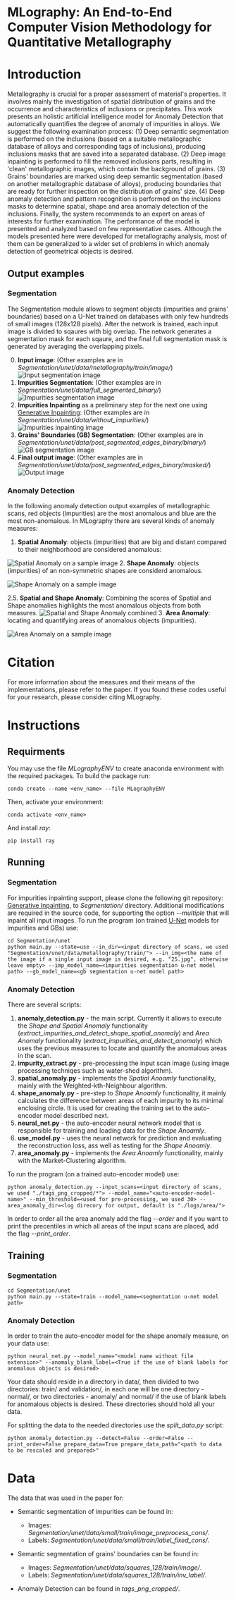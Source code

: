 # MLography: An End-to-End Computer Vision Methodology for Quantitative Metallography


# Introduction
Metallography is crucial for a proper assessment of material's properties. It involves mainly the investigation of spatial distribution of grains and the occurrence and characteristics of inclusions or precipitates.
This work presents an holistic artificial intelligence model for Anomaly Detection that automatically quantifies the degree of anomaly of impurities in alloys. 
We suggest the following examination process: 
(1) Deep semantic segmentation is performed on the inclusions (based on a suitable metallographic database of alloys and corresponding tags of inclusions), producing inclusions masks that are saved into a separated database. (2) Deep image inpainting is performed to fill the removed inclusions parts, resulting in 'clean' metallographic images, which contain the background of grains. (3) Grains' boundaries are marked using deep semantic segmentation (based on another metallographic database of alloys), producing boundaries that are ready for further inspection on the distribution of grains' size. (4) Deep anomaly detection and pattern recognition is performed on the inclusions masks to determine spatial, shape and area anomaly detection of the inclusions. 
Finally, the system recommends to an expert on areas of interests for further examination. 
The performance of the model is presented and analyzed based on few representative cases. 
Although the models presented here were developed for metallography analysis, most of them can be generalized to a wider set of problems in which anomaly detection of geometrical objects is desired.
## Output examples ##
### Segmentation ###
The Segmentation module allows to segment objects (impurities and grains' boundaries) based on a U-Net trained on databases with only few hundreds of small images (128x128 pixels). After the network is trained, each input image is divided to sqaures with big overlap. The network generates a segmentation mask for each sqaure, and the final full segmentation mask is generated by averaging the overlapping pixels.

0. **Input image**:
(Other examples are in *Segmentation/unet/data/metallography/train/image/*)
![Input segmentation image](https://github.com/Scientific-Computing-Lab-NRCN/MLography/blob/master/Segmentation/unet/data/metallography/train/image/25.jpg)
1. **Impurities Segmentation**:
(Other examples are in *Segmentation/unet/data/full_segmented_binary/*)
![Impurities segmentation image](https://github.com/Scientific-Computing-Lab-NRCN/MLography/blob/master/Segmentation/unet/data/full_segmented_binary/25.jpg)
2. **Impurities Inpainting** as a preliminary step for the next one using [Generative Inpainting](https://github.com/JiahuiYu/generative_inpainting):
(Other examples are in *Segmentation/unet/data/without_impurities/*)
![Impurities inpainting image](https://github.com/Scientific-Computing-Lab-NRCN/MLography/blob/master/Segmentation/unet/data/without_impurities/25.png)
3. **Grains' Boundaries (GB) Segmentation**:
(Other examples are in *Segmentation/unet/data/post_segmented_edges_binary/binary/*)
![GB segmentation image](https://github.com/Scientific-Computing-Lab-NRCN/MLography/blob/master/Segmentation/unet/data/post_segmented_edges_binary/binary/25.png)
4. **Final output image**:
(Other examples are in *Segmentation/unet/data/post_segmented_edges_binary/masked/*)
![Output image](https://github.com/Scientific-Computing-Lab-NRCN/MLography/blob/master/Segmentation/unet/data/post_segmented_edges_binary/masked/25.png)

### Anomaly Detection ###
In the following anomaly detection output examples of metallographic scans, red objects (impurities) are the most anomalous and blue are the most non-anomalous. In MLography there are several kinds of anomaly measures:

1. **Spatial Anomaly**: objects (impurities) that are big and distant compared to their neighborhood are considered anomalous:

![Spatial Anomaly on a sample image](https://github.com/matanr/MLography/blob/master/spatial.PNG)
2. **Shape Anomaly**: objects (impurities) of an non-symmetric shapes are considerd anomalous.

![Shape Anomaly on a sample image](https://github.com/matanr/MLography/blob/master/Shape_anomaly.png)

2.5. **Spatial and Shape Anomaly**: Combining the scores of Spatial and Shape anomalies highlights the most anomalous objects from both measures.
![Spatial and Shape Anomaly combined](https://github.com/matanr/MLography/blob/master/k_%3D_50%2C_Shape_and_Spatial_anomalies_combined.png)
3. **Area Anomaly**: locating and quantifying areas of anomalous objects (impurities).

![Area Anomaly on a sample image](https://github.com/matanr/MLography/blob/master/scan1tag-47.png)

# Citation
For more information about the measures and their means of the implementations, please refer to the paper.
If you found these codes useful for your research, please consider citing MLography.

# Instructions
## Requirments
You may use the file *MLographyENV* to create anaconda environment with the required packages. To build the package run:
```
conda create --name <env_name> --file MLographyENV
```
Then, activate your environment:
```
conda activate <env_name>
```
And install *ray*:
```
pip install ray
```

## Running
### Segmentation ###
For impurities inpainting support, please clone the following git repository: [Generative Inpainting](https://github.com/JiahuiYu/generative_inpainting), to *Segmentation/* directory. Additional modifications are required in the source code, for supporting the option *--multiple* that will inpaint all input images.
To run the program (on trained [U-Net](https://github.com/zhixuhao/unet) models for impurities and GBs) use:
```
cd Segmentation/unet
python main.py --state=use --in_dir=<input directory of scans, we used "Segmentation/unet/data/metallography/train/"> --in_img=<the name of the image if a single input image is desired, e.g. "25.jpg", otherwise leave empty> --imp_model_name=<impurities segmentation u-net model path> --gb_model_name=<gb segmentation u-net model path>
```

### Anomaly Detection ###
There are several scripts:
1. **anomaly_detection.py** - the main script. Currently it allows to execute the *Shape and Spatial Anomaly* functionality (*extract_impurities_and_detect_shape_spatial_anomaly*) and *Area Anomaly* functionality (*extract_impurities_and_detect_anomaly*) which uses the previous measures to locate and quantify the anomalous areas in the scan.
1. **impurity_extract.py** - pre-processing the input scan image (using image processing techniqes such as water-shed algorithm). 
2. **spatial_anomaly.py** - implements the *Spatial Anoamly* functionality, mainly with the Weighted-kth-Neighbour algorithm.
2. **shape_anomaly.py** - pre-step to *Shape Anoamly* functionality, it mainly calculates the difference between areas of each impurity to its minimal enclosing circle. It is used for creating the training set to the auto-encoder model described next.
2. **neural_net.py** - the auto-encoder neural network model that is responsible for training and loading data for the *Shape Anoamly*.
3. **use_model.py** - uses the neural network for prediction and evaluating the reconstruction loss, ass well as testing for the *Shape Anoamly*.
2. **area_anomaly.py** - implements the *Area Anoamly* functionality, mainly with the Market-Clustering algorithm.

To run the program (on a trained auto-encoder model) use:
```
python anomaly_detection.py --input_scans=<input directory of scans, we used "./tags_png_cropped/*"> --model_name="<auto-encoder-model-name>" --min_threshold=<used for pre-processing, we used 30> --area_anomaly_dir=<log direcory for output, default is "./logs/area/">
```

In order to order all the area anomaly add the flag *--order* and if you want to print the precentiles in which all areas of the input scans are placed, add the flag *--print_order*.

## Training
### Segmentation ###
```
cd Segmentation/unet
python main.py --state=train --model_name=<segmentation u-net model path>
```

### Anomaly Detection ###
In order to train the auto-encoder model for the shape anomaly measure, on your data use:
```
python neural_net.py --model_name="<model name without file extension>" --anomaly_blank_label=<True if the use of blank labels for anomalous objects is desired>
```

Your data should reside in a directory in data/, then divided to two directories: train/ and validation/, in each one will be one directory - normal/, or two directories - anomaly/ and normal/ if the use of blank labels for anomalous objects is desired. These directories should hold all your data.

For splitting the data to the needed directories use the *split_data.py* script:
```
python anomaly_detection.py --detect=False --order=False --print_order=False prepare_data=True prepare_data_path="<path to data to be rescaled and prepared>"
```


# Data
The data that was used in the paper for: 
* Semantic segmentation of impurities can be found in: 
  * Images: *Segmentation/unet/data/small/train/image_preprocess_cons/*.
  * Labels: *Segmentation/unet/data/small/train/label_fixed_cons/*.

* Semantic segmentation of grains' boundaries can be found in: 
  * Images: *Segmentation/unet/data/squares_128/train/image/*.
  * Labels: *Segmentation/unet/data/squares_128/train/inv_label/*.

* Anomaly Detection can be found in *tags_png_cropped/*.
